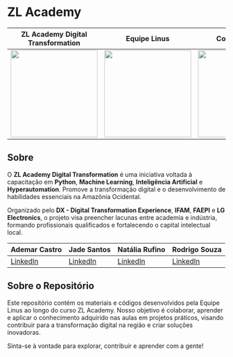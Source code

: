 # ZL Academy

| ZL Academy Digital Transformation | Equipe Linus | Colaboradores |
| --- | --- | --- |
| <img src="https://github.com/user-attachments/assets/d64cf58b-1c89-49e6-8528-603bbbcb797e" width="200"> | <img src="https://github.com/user-attachments/assets/cefd0963-b0f1-4cb3-962b-44b7177178e5" width="200"> | <img src="https://github.com/user-attachments/assets/801dec01-80e6-4a80-957d-e5f360afdd36" width="200"> |

## Sobre

O **ZL Academy Digital Transformation** é uma iniciativa voltada à capacitação em **Python**, **Machine Learning**, **Inteligência Artificial** e **Hyperautomation**. Promove a transformação digital e o desenvolvimento de habilidades essenciais na Amazônia Ocidental.

Organizado pelo **DX - Digital Transformation Experience**, **IFAM**, **FAEPI** e **LG Electronics**, o projeto visa preencher lacunas entre academia e indústria, formando profissionais qualificados e fortalecendo o capital intelectual local.

| Ademar Castro | Jade Santos | Natália Rufino | Rodrigo Souza |
| --- | --- | --- | --- |
| [LinkedIn](https://br.linkedin.com/in/ademar-castro-8bb95b256) | [LinkedIn]() | [LinkedIn]() | [LinkedIn]() |


## Sobre o Repositório

Este repositório contém os materiais e códigos desenvolvidos pela Equipe Linus ao longo do curso ZL Academy. Nosso objetivo é colaborar, aprender e aplicar o conhecimento adquirido nas aulas em projetos práticos, visando contribuir para a transformação digital na região e criar soluções inovadoras.

Sinta-se à vontade para explorar, contribuir e aprender com a gente!
